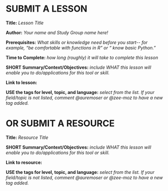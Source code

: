 # SUBMIT A LESSON

**Title:** *Lesson Title*

**Author:** *Your name and Study Group name here!*

**Prerequisites:** *What skills or knowledge need before you start-- for example, “be comfortable with functions in R” or “ know basic Python.”*

**Time to Complete:** *how long (roughly) it will take to complete this lesson*

**SHORT Summary/Context/Objectives:** *include WHAT this lesson will enable you to do/applications for this tool or skill.* 

**Link to lesson:**

**USE the tags for level, topic, and language:** *select from the list. If your field/topic is not listed, comment @auremoser or @zee-moz to have a new tag added.*

# OR SUBMIT A RESOURCE

**Title:** *Resource Title*

**SHORT Summary/Context/Objectives:** *include WHAT this lesson will enable you to do/applications for this tool or skill.*

**Link to resource:**

**USE the tags for level, topic, and language:** *select from the list. If your field/topic is not listed, comment @auremoser or @zee-moz to have a new tag added.*
